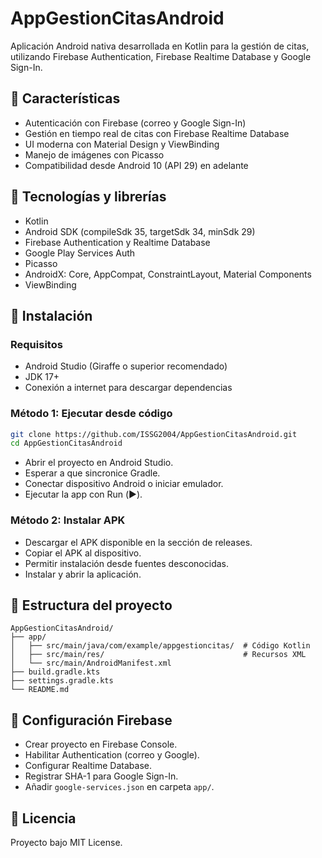 # AppGestionCitasAndroid

Aplicación Android nativa desarrollada en Kotlin para la gestión de citas, utilizando Firebase Authentication, Firebase Realtime Database y Google Sign-In.

## 📱 Características

- Autenticación con Firebase (correo y Google Sign-In)
- Gestión en tiempo real de citas con Firebase Realtime Database
- UI moderna con Material Design y ViewBinding
- Manejo de imágenes con Picasso
- Compatibilidad desde Android 10 (API 29) en adelante

## 🧰 Tecnologías y librerías

- Kotlin
- Android SDK (compileSdk 35, targetSdk 34, minSdk 29)
- Firebase Authentication y Realtime Database
- Google Play Services Auth
- Picasso
- AndroidX: Core, AppCompat, ConstraintLayout, Material Components
- ViewBinding

## 🚀 Instalación

### Requisitos

- Android Studio (Giraffe o superior recomendado)
- JDK 17+
- Conexión a internet para descargar dependencias

### Método 1: Ejecutar desde código

```bash
git clone https://github.com/ISSG2004/AppGestionCitasAndroid.git
cd AppGestionCitasAndroid
```

- Abrir el proyecto en Android Studio.
- Esperar a que sincronice Gradle.
- Conectar dispositivo Android o iniciar emulador.
- Ejecutar la app con Run (▶️).

### Método 2: Instalar APK

- Descargar el APK disponible en la sección de releases.
- Copiar el APK al dispositivo.
- Permitir instalación desde fuentes desconocidas.
- Instalar y abrir la aplicación.

## 📂 Estructura del proyecto

```
AppGestionCitasAndroid/
├── app/
│   ├── src/main/java/com/example/appgestioncitas/  # Código Kotlin
│   ├── src/main/res/                               # Recursos XML
│   └── src/main/AndroidManifest.xml
├── build.gradle.kts
├── settings.gradle.kts
└── README.md
```

## 🔧 Configuración Firebase

- Crear proyecto en Firebase Console.
- Habilitar Authentication (correo y Google).
- Configurar Realtime Database.
- Registrar SHA-1 para Google Sign-In.
- Añadir `google-services.json` en carpeta `app/`.

## 📄 Licencia

Proyecto bajo MIT License.
